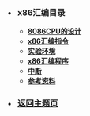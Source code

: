 * <h3 style="padding-left: 3px">x86汇编目录</h3>

    * [<b>8086CPU的设计</b>](/blog/study/x86汇编/1_8086CPU的设计.md)
    * [<b>x86汇编指令</b>](/blog/study/x86汇编/2_x86汇编指令.md)
    * [<b>实验环境</b>](/blog/study/x86汇编/3_实验环境.md)
    * [<b>x86汇编程序</b>](/blog/study/x86汇编/4_x86汇编程序.md)
    * [<b>中断</b>](/blog/study/x86汇编/5_中断.md)
    * [<b>参考资料</b>](/blog/study/x86汇编/6_参考资料.md)

* <a href="/#/blog/study/"><h3 style="padding-left: 3px">返回主题页</h3></a>